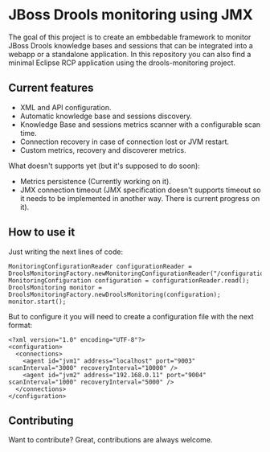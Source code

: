 JBoss Drools monitoring using JMX
=================================

The goal of this project is to create an embbedable framework to monitor JBoss Drools knowledge bases and sessions that can be integrated into a webapp or a standalone application.
In this repository you can also find a minimal Eclipse RCP application using the drools-monitoring project.

Current features
----------------

* XML and API configuration.
* Automatic knowledge base and sessions discovery.
* Knowledge Base and sessions metrics scanner with a configurable scan time.
* Connection recovery in case of connection lost or JVM restart.
* Custom metrics, recovery and discoverer metrics.

What doesn't supports yet (but it's supposed to do soon):

* Metrics persistence (Currently working on it).
* JMX connection timeout (JMX specification doesn't supports timeout so it needs to be implemented in another way. There is current progress on it).

How to use it
-------------

Just writing the next lines of code:

	MonitoringConfigurationReader configurationReader = DroolsMonitoringFactory.newMonitoringConfigurationReader("/configuration.xml");
    MonitoringConfiguration configuration = configurationReader.read();
    DroolsMonitoring monitor = DroolsMonitoringFactory.newDroolsMonitoring(configuration);
    monitor.start();

But to configure it you will need to create a configuration file with the next format:

	<?xml version="1.0" encoding="UTF-8"?>
	<configuration>
  	  <connections>
        <agent id="jvm1" address="localhost" port="9003" scanInterval="3000" recoveryInterval="10000" />
        <agent id="jvm2" address="192.168.0.11" port="9004" scanInterval="1000" recoveryInterval="5000" />
	  </connections>
	</configuration>

Contributing
------------
Want to contribute? Great, contributions are always welcome.